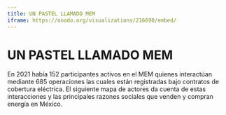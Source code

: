 ```yaml
---
title: UN PASTEL LLAMADO MEM
iframe: https://onodo.org/visualizations/216690/embed/
---
```


# UN PASTEL LLAMADO MEM

En 2021 había 152 participantes activos en el MEM quienes interactúan mediante 685  operaciones las cuales están registradas bajo contratos de cobertura eléctrica. El siguiente mapa de actores da cuenta de estas interacciones y las principales razones sociales que venden y compran energía en México.